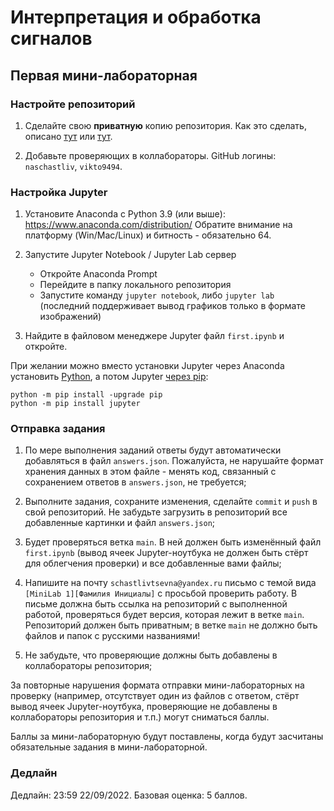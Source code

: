 # Интерпретация и обработка сигналов #

## Первая мини-лабораторная ##

### Настройте репозиторий ###

1. Сделайте свою **приватную** копию репозитория. Как это сделать, описано [тут](https://gist.github.com/0xjac/85097472043b697ab57ba1b1c7530274) или [тут](https://stackoverflow.com/questions/10065526/github-how-to-make-a-fork-of-public-repository-private).

2. Добавьте проверяющих в коллабораторы. GitHub логины: `naschastliv`, `vikto9494`.


### Настройка Jupyter ###

1. Установите Anaconda с Python 3.9 (или выше): https://www.anaconda.com/distribution/
Обратите внимание на платформу (Win/Mac/Linux) и битность - обязательно 64.

2. Запустите Jupyter Notebook / Jupyter Lab сервер
	* Откройте Anaconda Prompt
	* Перейдите в папку локального репозитория
	* Запустите команду `jupyter notebook`, либо `jupyter lab` (последний поддерживает вывод графиков только в формате изображений)

3. Найдите в файловом менеджере Jupyter файл `first.ipynb` и откройте.

При желании можно вместо установки Jupyter через Anaconda установить
[Python](https://www.python.org/downloads/), а потом Jupyter
[через pip](https://betterprogramming.pub/install-jupyter-notebooks-without-anaconda-5a19ac20bae2):
```
python -m pip install -upgrade pip
python -m pip install jupyter
```

### Отправка задания ###

1. По мере выполнения заданий ответы будут автоматически добавляться в файл `answers.json`.
Пожалуйста, не нарушайте формат хранения данных в этом файле - менять код, связанный
с сохранением ответов в `answers.json`, не требуется;

2. Выполните задания, сохраните изменения, сделайте `commit` и `push` в свой репозиторий. 
Не забудьте загрузить в репозиторий все добавленные картинки и файл `answers.json`;

3. Будет проверяться ветка `main`. В ней должен быть изменённый файл `first.ipynb` (вывод
ячеек Jupyter-ноутбука не должен быть стёрт для облегчения проверки) и все добавленные
вами файлы;

4. Напишите на почту `schastlivtsevna@yandex.ru` письмо с темой вида
`[MiniLab 1][Фамилия Инициалы]` с просьбой проверить работу. В письме должна быть ссылка
на репозиторий с выполненной работой, проверяться будет версия, которая лежит в ветке `main`.
Репозиторий должен быть приватным; в ветке `main` не должно быть файлов и папок
с русскими названиями!

5. Не забудьте, что проверяющие должны быть добавлены в коллабораторы репозитория;

За повторные нарушения формата отправки мини-лабораторных на проверку (например, отсутствует
один из файлов с ответом, стёрт вывод ячеек Jupyter-ноутбука, проверяющие не добавлены
в коллабораторы репозитория и т.п.) могут сниматься баллы.

Баллы за мини-лабораторную будут поставлены, когда будут засчитаны обязательные задания в мини-лабораторной.

### Дедлайн ###

Дедлайн: 23:59 22/09/2022.
Базовая оценка: 5 баллов.
